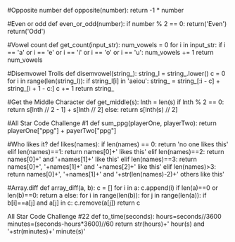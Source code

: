 #Opposite number
def opposite(number):
  return -1 * number


#Even or odd
def even_or_odd(number):
    if number % 2 == 0:
        return('Even')
    return('Odd')


#Vowel count
def get_count(input_str):
    num_vowels = 0
    for i in input_str:
        if i == 'a' or i == 'e' or i == 'i' or i == 'o' or i == 'u':
            num_vowels += 1
    return num_vowels


#Disemvowel Trolls
def disemvowel(string_):
    string_l = string_.lower()
    c = 0
    for i in range(len(string_l)):
        if string_l[i] in 'aeiou':
            string_ = string_[:i - c] + string_[i + 1 - c:]
            c += 1
    return string_


#Get the Middle Character
def get_middle(s):
    lnth = len(s)
    if lnth % 2 == 0:
        return s[lnth // 2 - 1] + s[lnth // 2]
    else:
        return s[lnth(s) // 2]


#All Star Code Challenge #1
def sum_ppg(playerOne, playerTwo):
    return playerOne["ppg"] + payerTwo["ppg"]


#Who likes it?
def likes(names):
    if len(names) == 0:
        return 'no one likes this'
    elif len(names)==1:
        return names[0]+' likes this'
    elif len(names)==2:
        return names[0]+' and '+names[1]+' like this'
    elif len(names)==3:
        return names[0]+', '+names[1]+' and '+names[2]+' like this'
    elif len(names)>3:
        return names[0]+', '+names[1]+' and '+str(len(names)-2)+' others like this'


#Array.diff
def array_diff(a, b):
    c = []
    for i in a:
        c.append(i)
    if len(a)==0 or len(b)==0:
        return a 
    else:
        for i in range(len(b)):
            for j in range(len(a)):
                if b[i]==a[j] and a[j] in c:
                    c.remove(a[j])
        return c


All Star Code Challenge #22
def to_time(seconds):
    hours=seconds//3600
    minutes=(seconds-hours*3600)//60
    return str(hours)+' hour(s) and '+str(minutes)+' minute(s)'
